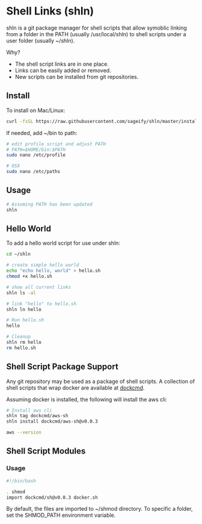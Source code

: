 # Shell Links (shln)

shln is a git package manager for shell scripts that allow symoblic linking from a folder in the PATH (usually /usr/local/shln) to shell scripts under a user folder (usually ~/shln).

Why?  
- The shell script links are in one place.
- Links can be easily added or removed.
- New scripts can be installed from git repositories.

## Install

To install on Mac/Linux:

```bash
curl -fsSL https://raw.githubusercontent.com/sageify/shln/master/install.sh | sh
```

If needed, add ~/bin to path:

```bash
# edit profile script and adjust PATH
# PATH=$HOME/bin:$PATH
sudo nano /etc/profile

# OSX
sudo nano /etc/paths
```

## Usage

```bash
# Assuming PATH has been updated 
shln
```

## Hello World

To add a hello world script for use under shln:

```bash
cd ~/shln

# create simple hello world
echo "echo hello, world" > hello.sh
chmod +x hello.sh

# show all current links
shln ls -al

# link "hello" to hello.sh
shln ln hello

# Run hello.sh
hello

# Cleanup
shln rm hello
rm hello.sh
```

## Shell Script Package Support

Any git repository may be used as a package of shell scripts.  A collection of shell scripts that wrap docker are available at [dockcmd](https://github.com/dockcmd).

Assuming docker is installed, the following will install the aws cli:

```bash
# Install aws cli
shln tag dockcmd/aws-sh
shln install dockcmd/aws-sh@v0.0.3

aws --version
```

## Shell Script Modules

### Usage

```bash
#!/bin/bash

. shmod
import dockcmd/sh@v0.0.3 docker.sh

```

By default, the files are imported to ~/shmod directory.  To specific a folder, set the SHMOD_PATH environment variable.
